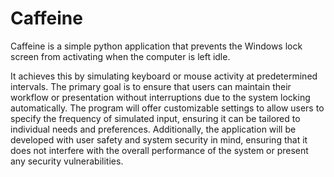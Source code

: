 # Caffeine
Caffeine is a simple python application that prevents the Windows lock screen from activating when the computer is left idle. 

It achieves this by simulating keyboard or mouse activity at predetermined intervals. The primary goal is to ensure that users can maintain their workflow or presentation without interruptions due to the system locking automatically. The program will offer customizable settings to allow users to specify the frequency of simulated input, ensuring it can be tailored to individual needs and preferences. Additionally, the application will be developed with user safety and system security in mind, ensuring that it does not interfere with the overall performance of the system or present any security vulnerabilities.
